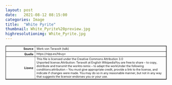 ```yaml
---
layout: post
date:   2021-08-12 08:15:00
categories: Image
title:  "White Pyrite"
thumbnail: White_Pyrite%20preview.jpg
highresolutionimg: White_Pyrite.jpg
---
```


<div class="entry-content">

<table style="font-size: xx-small" border="1" cellpadding="2">
<tbody>
<tr>
<th style="text-align: right" width="81"><strong>Source</strong></th>
<td>Werk von Teravolt (talk)</td>
</tr>
<tr>
<th style="text-align: right" width="81"><strong>Quelle</strong></th>
<td>https://nipp.es/hbuyv</td>
</tr>
<tr>
<th style="text-align: right" width="81"><strong>Lizenz</strong></th>
<td>
This file is licensed under the Creative Commons Attribution 3.0 Unported license.Attribution: Teravolt at English WikipediaYou are free:to share – to copy, distribute and transmit the workto remix – to adapt the workUnder the following conditions:attribution – You must give appropriate credit, provide a link to the license, and indicate if changes were made. You may do so in any reasonable manner, but not in any way that suggests the licensor endorses you or your use.
</td>
</tr>
</tbody>
</table>
<p>&nbsp;</p>

</div><!-- .entry-content -->
